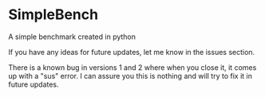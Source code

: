 # SimpleBench
A simple benchmark created in python

If you have any ideas for future updates, let me know in the issues section.

There is a known bug in versions 1 and 2 where when you close it, it comes up with a "sus" error.
I can assure you this is nothing and will try to fix it in future updates.

